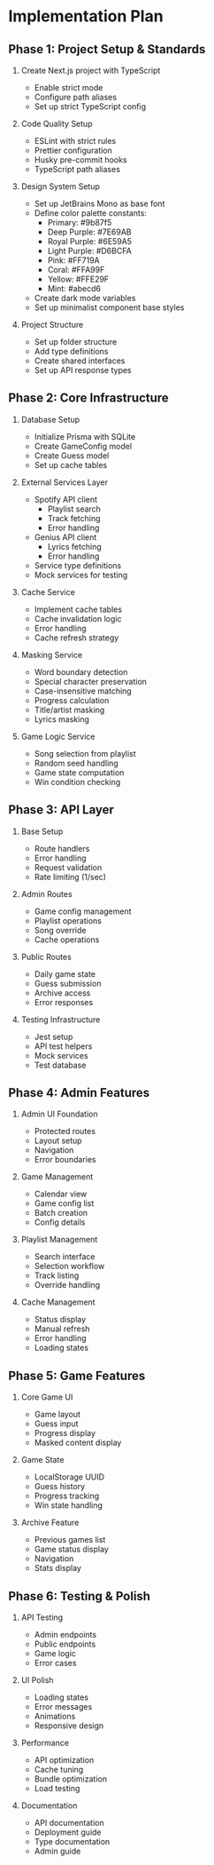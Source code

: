 # Implementation Plan

## Phase 1: Project Setup & Standards
1. Create Next.js project with TypeScript
   - Enable strict mode
   - Configure path aliases
   - Set up strict TypeScript config

2. Code Quality Setup
   - ESLint with strict rules
   - Prettier configuration
   - Husky pre-commit hooks
   - TypeScript path aliases

3. Design System Setup
   - Set up JetBrains Mono as base font
   - Define color palette constants:
     - Primary: #9b87f5
     - Deep Purple: #7E69AB
     - Royal Purple: #6E59A5
     - Light Purple: #D6BCFA
     - Pink: #FF719A
     - Coral: #FFA99F
     - Yellow: #FFE29F
     - Mint: #abecd6
   - Create dark mode variables
   - Set up minimalist component base styles

4. Project Structure
   - Set up folder structure
   - Add type definitions
   - Create shared interfaces
   - Set up API response types

## Phase 2: Core Infrastructure
1. Database Setup
   - Initialize Prisma with SQLite
   - Create GameConfig model
   - Create Guess model
   - Set up cache tables

2. External Services Layer
   - Spotify API client
     - Playlist search
     - Track fetching
     - Error handling
   - Genius API client
     - Lyrics fetching
     - Error handling
   - Service type definitions
   - Mock services for testing

3. Cache Service
   - Implement cache tables
   - Cache invalidation logic
   - Error handling
   - Cache refresh strategy

4. Masking Service
   - Word boundary detection
   - Special character preservation
   - Case-insensitive matching
   - Progress calculation
   - Title/artist masking
   - Lyrics masking

5. Game Logic Service
   - Song selection from playlist
   - Random seed handling
   - Game state computation
   - Win condition checking

## Phase 3: API Layer
1. Base Setup
   - Route handlers
   - Error handling
   - Request validation
   - Rate limiting (1/sec)

2. Admin Routes
   - Game config management
   - Playlist operations
   - Song override
   - Cache operations

3. Public Routes
   - Daily game state
   - Guess submission
   - Archive access
   - Error responses

4. Testing Infrastructure
   - Jest setup
   - API test helpers
   - Mock services
   - Test database

## Phase 4: Admin Features
1. Admin UI Foundation
   - Protected routes
   - Layout setup
   - Navigation
   - Error boundaries

2. Game Management
   - Calendar view
   - Game config list
   - Batch creation
   - Config details

3. Playlist Management
   - Search interface
   - Selection workflow
   - Track listing
   - Override handling

4. Cache Management
   - Status display
   - Manual refresh
   - Error handling
   - Loading states

## Phase 5: Game Features
1. Core Game UI
   - Game layout
   - Guess input
   - Progress display
   - Masked content display

2. Game State
   - LocalStorage UUID
   - Guess history
   - Progress tracking
   - Win state handling

3. Archive Feature
   - Previous games list
   - Game status display
   - Navigation
   - Stats display

## Phase 6: Testing & Polish
1. API Testing
   - Admin endpoints
   - Public endpoints
   - Game logic
   - Error cases

2. UI Polish
   - Loading states
   - Error messages
   - Animations
   - Responsive design

3. Performance
   - API optimization
   - Cache tuning
   - Bundle optimization
   - Load testing

4. Documentation
   - API documentation
   - Deployment guide
   - Type documentation
   - Admin guide 